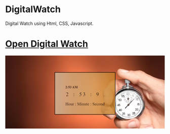 # DigitalWatch
Digital Watch using Html, CSS, Javascript.
<h1> <a href=" https://aamrapalibiradar.github.io/DigitalWatch/">Open Digital Watch</a></h1>
<img src="Clock.png"> 
